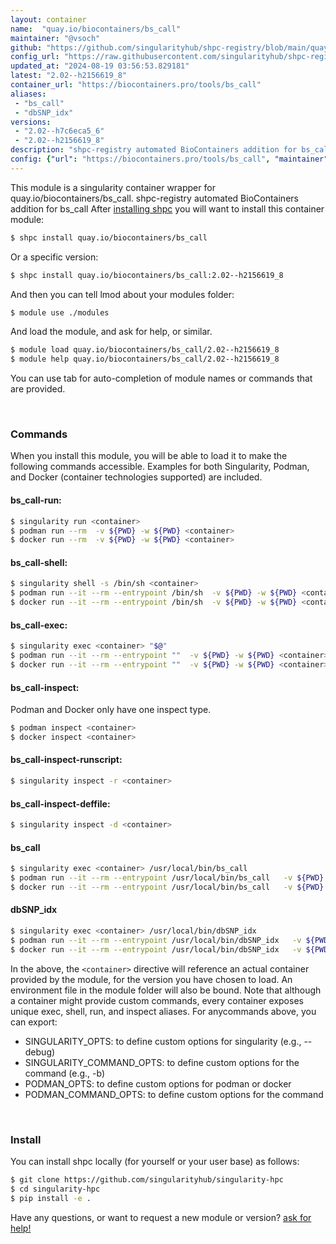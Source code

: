 ```yaml
---
layout: container
name:  "quay.io/biocontainers/bs_call"
maintainer: "@vsoch"
github: "https://github.com/singularityhub/shpc-registry/blob/main/quay.io/biocontainers/bs_call/container.yaml"
config_url: "https://raw.githubusercontent.com/singularityhub/shpc-registry/main/quay.io/biocontainers/bs_call/container.yaml"
updated_at: "2024-08-19 03:56:53.829181"
latest: "2.02--h2156619_8"
container_url: "https://biocontainers.pro/tools/bs_call"
aliases:
 - "bs_call"
 - "dbSNP_idx"
versions:
 - "2.02--h7c6eca5_6"
 - "2.02--h2156619_8"
description: "shpc-registry automated BioContainers addition for bs_call"
config: {"url": "https://biocontainers.pro/tools/bs_call", "maintainer": "@vsoch", "description": "shpc-registry automated BioContainers addition for bs_call", "latest": {"2.02--h2156619_8": "sha256:a62b6bbb8234f9c12fb9ad71d5ebf117583677594d32e762238e6223569b99a7"}, "tags": {"2.02--h7c6eca5_6": "sha256:f79a73c5da0181343c500784f89b0c3120a1aaba97decdf4bc18bdf0b87e7fc2", "2.02--h2156619_8": "sha256:a62b6bbb8234f9c12fb9ad71d5ebf117583677594d32e762238e6223569b99a7"}, "docker": "quay.io/biocontainers/bs_call", "aliases": {"bs_call": "/usr/local/bin/bs_call", "dbSNP_idx": "/usr/local/bin/dbSNP_idx"}}
---
```


This module is a singularity container wrapper for quay.io/biocontainers/bs_call.
shpc-registry automated BioContainers addition for bs_call
After [installing shpc](#install) you will want to install this container module:


```bash
$ shpc install quay.io/biocontainers/bs_call
```

Or a specific version:

```bash
$ shpc install quay.io/biocontainers/bs_call:2.02--h2156619_8
```

And then you can tell lmod about your modules folder:

```bash
$ module use ./modules
```

And load the module, and ask for help, or similar.

```bash
$ module load quay.io/biocontainers/bs_call/2.02--h2156619_8
$ module help quay.io/biocontainers/bs_call/2.02--h2156619_8
```

You can use tab for auto-completion of module names or commands that are provided.

<br>

### Commands

When you install this module, you will be able to load it to make the following commands accessible.
Examples for both Singularity, Podman, and Docker (container technologies supported) are included.

#### bs_call-run:

```bash
$ singularity run <container>
$ podman run --rm  -v ${PWD} -w ${PWD} <container>
$ docker run --rm  -v ${PWD} -w ${PWD} <container>
```

#### bs_call-shell:

```bash
$ singularity shell -s /bin/sh <container>
$ podman run --it --rm --entrypoint /bin/sh  -v ${PWD} -w ${PWD} <container>
$ docker run --it --rm --entrypoint /bin/sh  -v ${PWD} -w ${PWD} <container>
```

#### bs_call-exec:

```bash
$ singularity exec <container> "$@"
$ podman run --it --rm --entrypoint ""  -v ${PWD} -w ${PWD} <container> "$@"
$ docker run --it --rm --entrypoint ""  -v ${PWD} -w ${PWD} <container> "$@"
```

#### bs_call-inspect:

Podman and Docker only have one inspect type.

```bash
$ podman inspect <container>
$ docker inspect <container>
```

#### bs_call-inspect-runscript:

```bash
$ singularity inspect -r <container>
```

#### bs_call-inspect-deffile:

```bash
$ singularity inspect -d <container>
```


#### bs_call

```bash
$ singularity exec <container> /usr/local/bin/bs_call
$ podman run --it --rm --entrypoint /usr/local/bin/bs_call   -v ${PWD} -w ${PWD} <container> -c " $@"
$ docker run --it --rm --entrypoint /usr/local/bin/bs_call   -v ${PWD} -w ${PWD} <container> -c " $@"
```


#### dbSNP_idx

```bash
$ singularity exec <container> /usr/local/bin/dbSNP_idx
$ podman run --it --rm --entrypoint /usr/local/bin/dbSNP_idx   -v ${PWD} -w ${PWD} <container> -c " $@"
$ docker run --it --rm --entrypoint /usr/local/bin/dbSNP_idx   -v ${PWD} -w ${PWD} <container> -c " $@"
```



In the above, the `<container>` directive will reference an actual container provided
by the module, for the version you have chosen to load. An environment file in the
module folder will also be bound. Note that although a container
might provide custom commands, every container exposes unique exec, shell, run, and
inspect aliases. For anycommands above, you can export:

 - SINGULARITY_OPTS: to define custom options for singularity (e.g., --debug)
 - SINGULARITY_COMMAND_OPTS: to define custom options for the command (e.g., -b)
 - PODMAN_OPTS: to define custom options for podman or docker
 - PODMAN_COMMAND_OPTS: to define custom options for the command

<br>

### Install

You can install shpc locally (for yourself or your user base) as follows:

```bash
$ git clone https://github.com/singularityhub/singularity-hpc
$ cd singularity-hpc
$ pip install -e .
```

Have any questions, or want to request a new module or version? [ask for help!](https://github.com/singularityhub/singularity-hpc/issues)